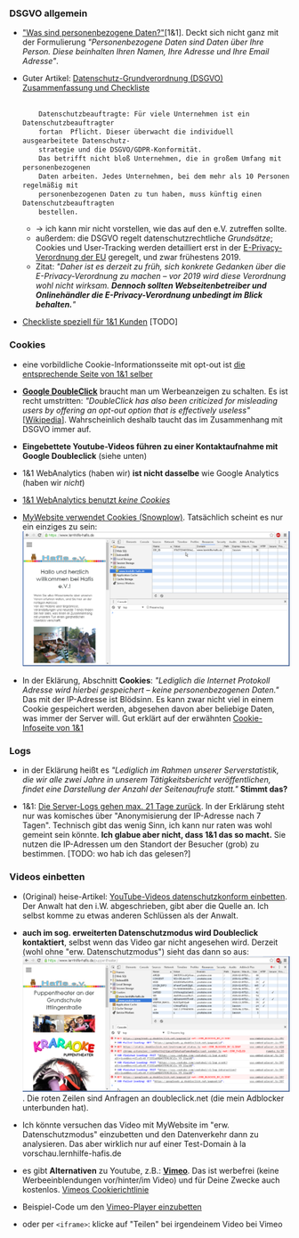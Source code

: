 ### DSGVO allgemein ###

  * ["Was sind personenbezogene Daten?"](https://hosting.1und1.de/hilfe/datenschutz/allgemeineinformationen/datenschutz-grundverordnung-dsgvo-im-ueberblick/?utm_campaign=1788&utm_content=direct&utm_medium=landinghub&utm_source=helpcenter&utm_term=1795)[1&1]. Deckt sich nicht ganz mit der Formulierung *"Personenbezogene Daten sind Daten über Ihre Person. Diese beinhalten Ihren Namen, Ihre Adresse und Ihre Email Adresse"*. 

  * Guter Artikel: [Datenschutz-Grundverordnung (DSGVO) Zusammenfassung und Checkliste](https://hosting.1und1.de/digitalguide/websites/online-recht/datenschutz-grundverordnung-regeln-fuer-unternehmen/)
	```
		
		Datenschutzbeauftragte: Für viele Unternehmen ist ein Datenschutzbeauftragter
		fortan	Pflicht. Dieser überwacht die individuell ausgearbeitete Datenschutz-
		strategie und die DSGVO/GDPR-Konformität.
		Das betrifft nicht bloß Unternehmen, die in großem Umfang mit personenbezogenen
		Daten arbeiten. Jedes Unternehmen, bei dem mehr als 10 Personen regelmäßig mit
		personenbezogenen Daten zu tun haben, muss künftig einen Datenschutzbeauftragten
		bestellen.

	```
	- -> ich kann mir nicht vorstellen, wie das auf den e.V. zutreffen sollte.
	- außerdem: die DSGVO regelt datenschutzrechtliche *Grundsätze*; Cookies und User-Tracking werden detailliert erst in der [E-Privacy-Verordnung der EU](https://hosting.1und1.de/digitalguide/websites/online-recht/eprivacy-verordnung/) geregelt, und zwar frühestens 2019.
    - Zitat: *"Daher ist es derzeit zu früh, sich konkrete Gedanken über die E-Privacy-Verordnung zu machen – vor 2019 wird diese Verordnung wohl nicht wirksam. **Dennoch sollten Webseitenbetreiber und Onlinehändler die E-Privacy-Verordnung unbedingt im Blick behalten.**"*
    >

  * [Checkliste speziell für 1&1 Kunden](https://hosting.1und1.de/hilfe/datenschutz/allgemeineinformationen/checkliste/) [TODO]

### Cookies ###
  * eine vorbildliche Cookie-Informationsseite mit opt-out ist [die entsprechende Seite von 1&1 selber](https://hosting.1und1.de/cookies)

  * **[Google DoubleClick](https://www.doubleclickbygoogle.com/de/)** braucht man um Werbeanzeigen zu schalten. Es ist recht umstritten: *"DoubleClick has also been criticized for misleading users by offering an opt-out option that is effectively useless"* [[Wikipedia](https://en.wikipedia.org/wiki/DoubleClick)]. Wahrscheinlich deshalb taucht das im Zusammenhang mit DSGVO immer auf.

  * **Eingebettete Youtube-Videos führen zu einer Kontaktaufnahme mit Google Doubleclick** (siehe unten)

  * 1&1 WebAnalytics (haben wir) **ist nicht dasselbe** wie Google Analytics (haben wir *nicht*)
  * [1&1 WebAnalytics benutzt *keine Cookies*](https://hosting.1und1.de/hilfe/datenschutz/datenverarbeitung-von-webseitenbesuchern-ihres-11-produktes/11-webanalytics/?utm_campaign=1788&utm_content=direct&utm_medium=landinghub&utm_source=helpcenter&utm_term=2103)

  * [MyWebsite verwendet Cookies (Snowplow)](https://hosting.1und1.de/hilfe/datenschutz/datenverarbeitung-von-webseitenbesuchern-ihres-11-produktes/11-mywebsite-aktuelles-produktangebot/?utm_campaign=1788&utm_content=direct&utm_medium=landinghub&utm_source=helpcenter&utm_term=2423). Tatsächlich scheint es nur ein einziges zu sein: ![MyWebsite-cookie](MyWebsite-cookie.png)

  * In der Eklärung, Abschnitt **Cookies**: *"Lediglich die Internet Protokoll Adresse wird hierbei gespeichert – keine personenbezogenen Daten."* Das mit der IP-Adresse ist Blödsinn. Es kann zwar nicht viel in einem Cookie gespeichert werden, abgesehen davon aber beliebige Daten, was immer der Server will. Gut erklärt auf der erwähnten [Cookie-Infoseite von 1&1](https://hosting.1und1.de/cookies)

### Logs ###
  * in der Eklärung heißt es *"Lediglich im Rahmen unserer Serverstatistik, die wir alle zwei Jahre in unserem Tätigkeitsbericht veröffentlichen, findet eine Darstellung der Anzahl der Seitenaufrufe statt."* **Stimmt das?**

  * 1&1: [Die Server-Logs gehen max. 21 Tage zurück](https://hosting.1und1.de/hilfe/datenschutz/datenverarbeitung-von-webseitenbesuchern-ihres-11-produktes/11-webhosting/?utm_campaign=1788&utm_content=direct&utm_medium=landinghub&utm_source=helpcenter&utm_term=2176). In der Erklärung steht nur was komisches über "Anonymisierung der IP-Adresse nach 7 Tagen". Technisch gibt das wenig Sinn, ich kann nur raten was wohl gemeint sein könnte. **Ich glabue aber nicht, dass 1&1 das so macht.** Sie nutzen die IP-Adressen um den Standort der Besucher (grob) zu bestimmen. [TODO: wo hab ich das gelesen?]

### Videos einbetten ###
  * (Original) heise-Artikel: [YouTube-Videos datenschutzkonform einbetten](https://www.heise.de/ct/ausgabe/2016-1-YouTube-Videos-datenschutzkonform-einbetten-3046316.html). Der Anwalt hat den i.W. abgeschrieben, gibt aber die Quelle an. Ich selbst komme zu etwas anderen Schlüssen als der Anwalt.

  * **auch im sog. erweiterten Datenschutzmodus wird Doubleclick kontaktiert**, selbst wenn das Video gar nicht angesehen wird. Derzeit (wohl ohne "erw. Datenschutzmodus") sieht das dann so aus: ![Youtube-cookies](Youtube-cookies.png). Die roten Zeilen sind Anfragen an doubleclick.net (die mein Adblocker unterbunden hat).

  * Ich könnte versuchen das Video mit MyWebsite im "erw. Datenschutzmodus" einzubetten und den Datenverkehr dann zu analysieren. Das aber wirklich nur auf einer Test-Domain à la vorschau.lernhilfe-hafis.de

  * es gibt **Alternativen** zu Youtube, z.B.: **[Vimeo](https://vimeo.com/de/upgrade)**. Das ist werbefrei (keine Werbeeinblendungen vor/hinter/im Video) und für Deine Zwecke auch kostenlos. [Vimeos Cookierichtlinie](https://vimeo.com/cookie_policy?vcid=32179)

  * Beispiel-Code um den [Vimeo-Player einzubetten](https://github.com/vimeo/vimeo-oembed-examples/tree/master/oembed)

  * oder per `<iframe>`: klicke auf "Teilen" bei irgendeinem Video bei Vimeo